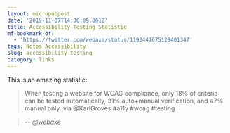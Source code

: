 ```yaml
---
layout: micropubpost
date: '2019-11-07T14:30:09.061Z'
title: Accessibility Testing Statistic
mf-bookmark-of:
  - 'https://twitter.com/webaxe/status/1192447675129401347'
tags: Notes Accessibility
slug: accessibility-testing
category: links
---
```

This is an amazing statistic:

> When testing a website for WCAG compliance, only 18% of criteria can be tested automatically, 31% auto+manual verification, and 47% manual only. via @KarlGroves #a11y #wcag #testing

> -- <cite>@webaxe</cite>
